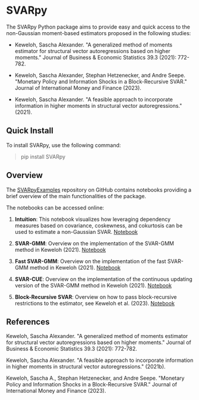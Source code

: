 # SVARpy

The SVARpy Python package aims to provide easy and quick access to the non-Gaussian moment-based estimators proposed in the following studies:

- Keweloh, Sascha Alexander. "A generalized method of moments estimator for structural vector autoregressions based on higher moments." Journal of Business & Economic Statistics 39.3 (2021): 772-782.

- Keweloh, Sascha Alexander, Stephan Hetzenecker, and Andre Seepe. "Monetary Policy and Information Shocks in a Block-Recursive SVAR." Journal of International Money and Finance (2023).

- Keweloh, Sascha Alexander. "A feasible approach to incorporate information in higher moments in structural vector autoregressions." (2021).

## Quick Install

To install SVARpy, use the following command:

> pip install SVARpy


## Overview

The [SVARpyExamples](https://github.com/Saschakew/SVARpyExamples) repository on GitHub contains notebooks providing a brief overview of the main functionalities of the package.

The notebooks can be accessed online:

1. **Intuition**: 
This notebook visualizes how leveraging dependency measures based on covariance, coskewness, and cokurtosis can be used to estimate a non-Gaussian SVAR.
[Notebook](https://colab.research.google.com/github/Saschakew/SVARpyExamples/blob/main/SVARpy-Intuition.ipynb)

2. **SVAR-GMM**: 
Overview on the implementation of the SVAR-GMM method in Keweloh (2021).
[Notebook](https://colab.research.google.com/github/Saschakew/SVARpyExamples/blob/main/SVARpy-SVARGMM.ipynb)

3. **Fast SVAR-GMM**: 
Overview on the implementation of the fast SVAR-GMM method in Keweloh (2021).
[Notebook](https://colab.research.google.com/github/Saschakew/SVARpyExamples/blob/main/SVARpy-SVARGMMfast.ipynb)

4. **SVAR-CUE**: 
Overview on the implementation of the continuous updating version of the SVAR-GMM method in Keweloh (2021).
[Notebook](https://colab.research.google.com/github/Saschakew/SVARpyExamples/blob/main/SVARpy-SVARCUE.ipynb)

5. **Block-Recursive SVAR**: 
Overview on how to pass block-recursive restrictions to the estimator, see Keweloh et al. (2023).
[Notebook](https://colab.research.google.com/github/Saschakew/SVARpyExamples/blob/main/SVARpy-SVARGMM-BlockRec.ipynb)

## References

Keweloh, Sascha Alexander. "A generalized method of moments estimator for structural vector autoregressions based on higher moments." Journal of Business & Economic Statistics 39.3 (2021): 772-782.

Keweloh, Sascha Alexander. "A feasible approach to incorporate information in higher moments in structural vector autoregressions." (2021b).

Keweloh, Sascha A., Stephan Hetzenecker, and Andre Seepe. "Monetary Policy and Information Shocks in a Block-Recursive SVAR." Journal of International Money and Finance (2023).

